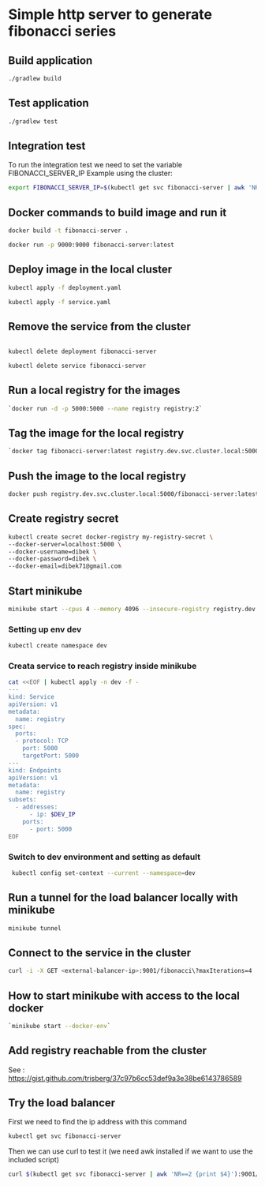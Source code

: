 # Simple http server to generate fibonacci series

## Build application
```bash
./gradlew build
````
## Test application
```bash
./gradlew test
````

## Integration test

To run the integration test we need to set the variable 
FIBONACCI_SERVER_IP
Example using the cluster:
```bash
export FIBONACCI_SERVER_IP=$(kubectl get svc fibonacci-server | awk 'NR==2 {print $4}')
```


## Docker commands to build image and run it
```bash
docker build -t fibonacci-server .

docker run -p 9000:9000 fibonacci-server:latest
````
## Deploy image in the local cluster
```bash
kubectl apply -f deployment.yaml

kubectl apply -f service.yaml 
```
## Remove the service from the cluster

```bash

kubectl delete deployment fibonacci-server

kubectl delete service fibonacci-server
```



## Run a local registry for the images
```bash
`docker run -d -p 5000:5000 --name registry registry:2`

````
## Tag the image for the local registry
```bash
`docker tag fibonacci-server:latest registry.dev.svc.cluster.local:5000/fibonacci-server:latest`
````

## Push the image to the local registry

```bash
docker push registry.dev.svc.cluster.local:5000/fibonacci-server:latest
```

## Create registry secret

```bash
kubectl create secret docker-registry my-registry-secret \
--docker-server=localhost:5000 \
--docker-username=dibek \
--docker-password=dibek \
--docker-email=dibek71@gmail.com
```

## Start minikube 

```bash
minikube start --cpus 4 --memory 4096 --insecure-registry registry.dev.svc.cluster.local:5000
```

### Setting up env dev
```bash
kubectl create namespace dev
```

### Creata service to reach registry inside minikube

```bash
cat <<EOF | kubectl apply -n dev -f -
---
kind: Service
apiVersion: v1
metadata:
  name: registry
spec:
  ports:
  - protocol: TCP
    port: 5000
    targetPort: 5000
---
kind: Endpoints
apiVersion: v1
metadata:
  name: registry
subsets:
  - addresses:
      - ip: $DEV_IP
    ports:
      - port: 5000
EOF
```




### Switch to dev environment and setting as default

```bash
 kubectl config set-context --current --namespace=dev  
```

## Run a tunnel for the load balancer locally with minikube

```bash
minikube tunnel
```

## Connect to the service in the cluster
```bash
curl -i -X GET <external-balancer-ip>:9001/fibonacci\?maxIterations=4

```



## How to start minikube with access to the local docker
```bash
`minikube start --docker-env`
```



## Add registry reachable from the cluster 

See : https://gist.github.com/trisberg/37c97b6cc53def9a3e38be6143786589


## Try the load balancer 

First we need to find the ip address with this command
```bash
kubectl get svc fibonacci-server
```

Then we can use curl to test it (we need awk installed if we want to use the included script)

```bash
curl $(kubectl get svc fibonacci-server | awk 'NR==2 {print $4}'):9001/fibonacci
```